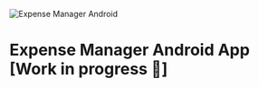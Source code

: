 ![Expense Manager Android](docs/images/splash.jpg)

Expense Manager Android App [Work in progress 🚧]
==================